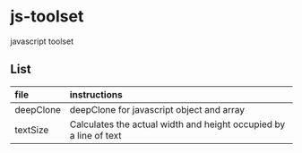 # js-toolset
javascript toolset

## List

| file | instructions |
| :------ | :------ |
| deepClone | deepClone for javascript object and array| 
| textSize | Calculates the actual width and height occupied by a line of text| 
